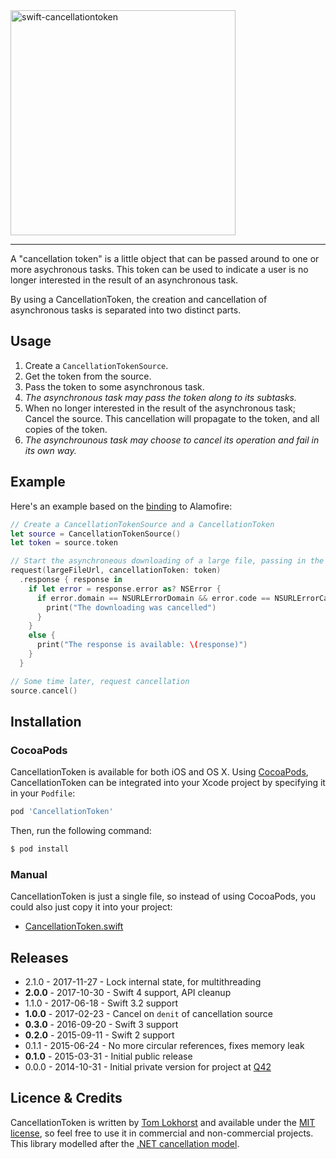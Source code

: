 <img src="https://cloud.githubusercontent.com/assets/75655/5061903/76be2014-6dac-11e4-950b-2731f3c4cfef.png" alt="swift-cancellationtoken" width="360">
<hr>

A "cancellation token" is a little object that can be passed around to one or more asychronous tasks. This token can be used to indicate a user is no longer interested in the result of an asynchronous task.

By using a CancellationToken, the creation and cancellation of asynchronous tasks is separated into two distinct parts. 

Usage
-----

1. Create a `CancellationTokenSource`.
2. Get the token from the source.
3. Pass the token to some asynchronous task.
4. _The asynchronous task may pass the token along to its subtasks._
5. When no longer interested in the result of the asynchronous task; Cancel the source. This cancellation will propagate to the token, and all copies of the token.
6. _The asynchrounous task may choose to cancel its operation and fail in its own way._


Example
-------

Here's an example based on the [binding](https://github.com/tomlokhorst/swift-cancellationtoken/blob/develop/extensions/CancellationTokenExtensions/Alamofire%2BCancellation.swift) to Alamofire:

```swift
// Create a CancellationTokenSource and a CancellationToken
let source = CancellationTokenSource()
let token = source.token

// Start the asynchroneous downloading of a large file, passing in the cancellation token
request(largeFileUrl, cancellationToken: token)
  .response { response in
    if let error = response.error as? NSError {
      if error.domain == NSURLErrorDomain && error.code == NSURLErrorCancelled {
        print("The downloading was cancelled")
      }
    }
    else {
      print("The response is available: \(response)")
    }
  }

// Some time later, request cancellation
source.cancel()
```


Installation
------------

### CocoaPods

CancellationToken is available for both iOS and OS X. Using [CocoaPods](http://cocoapods.org), CancellationToken can be integrated into your Xcode project by specifying it in your `Podfile`:

```ruby
pod 'CancellationToken'
```

Then, run the following command:

```bash
$ pod install
```


### Manual

CancellationToken is just a single file, so instead of using CocoaPods, you could also just copy it into your project:

 - [CancellationToken.swift](https://github.com/tomlokhorst/swift-cancellationtoken/blob/develop/src/CancellationToken/CancellationToken.swift)


Releases
--------

 - 2.1.0 - 2017-11-27 - Lock internal state, for multithreading
 - **2.0.0** - 2017-10-30 - Swift 4 support, API cleanup
 - 1.1.0 - 2017-06-18 - Swift 3.2 support
 - **1.0.0** - 2017-02-23 - Cancel on `denit` of cancellation source
 - **0.3.0** - 2016-09-20 - Swift 3 support
 - **0.2.0** - 2015-09-11 - Swift 2 support
 - 0.1.1 - 2015-06-24 - No more circular references, fixes memory leak
 - **0.1.0** - 2015-03-31 - Initial public release
 - 0.0.0 - 2014-10-31 - Initial private version for project at [Q42](http://q42.com)


Licence & Credits
-----------------

CancellationToken is written by [Tom Lokhorst](https://twitter.com/tomlokhorst) and available under the [MIT license](https://github.com/tomlokhorst/swift-cancellationtoken/blob/master/LICENSE), so feel free to use it in commercial and non-commercial projects. This library modelled after the [.NET cancellation model](http://msdn.microsoft.com/en-us/library/dd997364.aspx).

